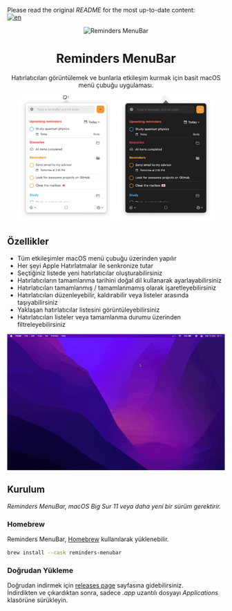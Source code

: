 Please read the original *README* for the most up-to-date content:  
[![en](https://img.shields.io/badge/README-English-blue.svg)](https://github.com/DamascenoRafael/reminders-menubar)

<div align="center">
  <img
    src="../images/reminders-icon.png"
    alt="Reminders MenuBar"
  >
  <h1>
    Reminders MenuBar
  </h1>
  <p>
    Hatırlatıcıları görüntülemek ve bunlarla etkileşim kurmak için basit macOS menü çubuğu uygulaması.
  </p>
</div>

<div align="center">
  <img
    max-width="400"
    width="45%"
    src="../images/reminder-menubar-light.png"
    alt="Reminders MenuBar in light mode"
  >
  <img
    max-width="400"
    width="45%"
    src="../images/reminder-menubar-dark.png"
    alt="Reminders MenuBar in dark mode"
  >
</div>

## Özellikler

* Tüm etkileşimler macOS menü çubuğu üzerinden yapılır
* Her şeyi Apple Hatırlatmalar ile senkronize tutar
* Seçtiğiniz listede yeni hatırlatıcılar oluşturabilirsiniz
* Hatırlatıcıların tamamlanma tarihini doğal dil kullanarak ayarlayabilirsiniz
* Hatırlatıcıları tamamlanmış / tamamlanmamış olarak işaretleyebilirsiniz
* Hatırlatıcıları düzenleyebilir, kaldırabilir veya listeler arasında taşıyabilirsiniz
* Yaklaşan hatırlatıcılar listesini görüntüleyebilirsiniz
* Hatırlatıcıları listeler veya tamamlanma durumu üzerinden filtreleyebilirsiniz

<div align="center">
  <img
    src="../images/reminders-menubar-demo.gif"
    alt="Reminders MenuBar demo"
  >
</div>

## Kurulum

*Reminders MenuBar, macOS Big Sur 11 veya daha yeni bir sürüm gerektirir.*

### Homebrew

Reminders MenuBar, [Homebrew](http://brew.sh) kullanılarak yüklenebilir.

```bash
brew install --cask reminders-menubar
```

### Doğrudan Yükleme

Doğrudan indirmek için [releases page](https://github.com/DamascenoRafael/reminders-menubar/releases) sayfasına  gidebilirsiniz.  
İndirdikten ve çıkardıktan sonra, sadece *.app* uzantılı dosyayı *Applications* klasörüne sürükleyin.
